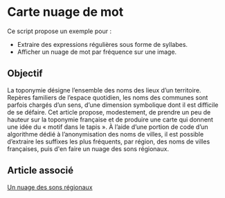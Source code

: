 # Carte nuage de mot

Ce script propose un exemple pour :

<ul>
  <li> Extraire des expressions régulières sous forme de syllabes. </li>
  <li> Afficher un nuage de mot par fréquence sur une image.</li>
</ul> 


## Objectif 

La toponymie désigne l’ensemble des noms des lieux d’un territoire. Repères familiers de l’espace quotidien, les noms des communes sont parfois chargés d’un sens, d’une dimension symbolique dont il est difficile de se défaire. Cet article propose, modestement, de prendre un peu de hauteur sur la toponymie française et de produire une carte qui donnent une idée du « motif dans le tapis ». À l’aide d’une portion de code d’un algorithme dédié à l’anonymisation des noms de villes, il est possible d’extraire les suffixes les plus fréquents, par région, des noms de villes françaises, puis d'en faire un nuage des sons régionaux. 

## Article associé

<p> <a href="https://shsoutsiders.wordpress.com/2021/02/05/un-nuage-des-sons-regionaux"/a> Un nuage des sons régionaux</a> </p> 


